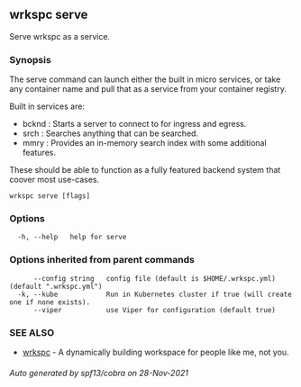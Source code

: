 ## wrkspc serve

Serve wrkspc as a service.

### Synopsis


The serve command can launch either the built in micro services, or take any container name and
pull that as a service from your container registry.

Built in services are:

- bcknd : Starts a server to connect to for ingress and egress.
- srch  : Searches anything that can be searched.
- mmry  : Provides an in-memory search index with some additional features.

These should be able to function as a fully featured backend system that coover most use-cases.


```
wrkspc serve [flags]
```

### Options

```
  -h, --help   help for serve
```

### Options inherited from parent commands

```
      --config string   config file (default is $HOME/.wrkspc.yml) (default ".wrkspc.yml")
  -k, --kube            Run in Kubernetes cluster if true (will create one if none exists).
      --viper           use Viper for configuration (default true)
```

### SEE ALSO

* [wrkspc](wrkspc.md)	 - A dynamically building workspace for people like me, not you.

###### Auto generated by spf13/cobra on 28-Nov-2021
